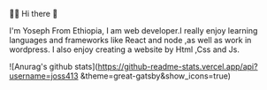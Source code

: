 🏄‍♂️ Hi there 👋

I'm Yoseph From Ethiopia, I am web developer.I really enjoy learning languages and frameworks like React and node ,as well as work in wordpress.
I also enjoy creating a website by Html ,Css and Js. 


![Anurag's github stats](https://github-readme-stats.vercel.app/api?username=joss413 &theme=great-gatsby&show_icons=true)
